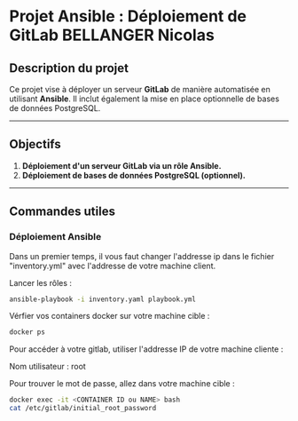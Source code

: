 # Projet Ansible : Déploiement de GitLab BELLANGER Nicolas

## Description du projet

Ce projet vise à déployer un serveur **GitLab** de manière automatisée en utilisant **Ansible**. Il inclut également la mise en place optionnelle de bases de données PostgreSQL.

---

## Objectifs

1. **Déploiement d'un serveur GitLab via un rôle Ansible.**
2. **Déploiement de bases de données PostgreSQL (optionnel).**

---

## Commandes utiles

### Déploiement Ansible

Dans un premier temps, il vous faut changer l'addresse ip dans le fichier "inventory.yml" avec l'addresse de votre machine client.

Lancer les rôles :
```bash
ansible-playbook -i inventory.yaml playbook.yml
```
Vérfier vos containers docker sur votre machine cible :
```bash
docker ps
```
Pour accéder à votre gitlab, utiliser l'addresse IP de votre machine cliente :

Nom utilisateur : root

Pour trouver le mot de passe, allez dans votre machine cible :
```bash
docker exec -it <CONTAINER ID ou NAME> bash
cat /etc/gitlab/initial_root_password
```
